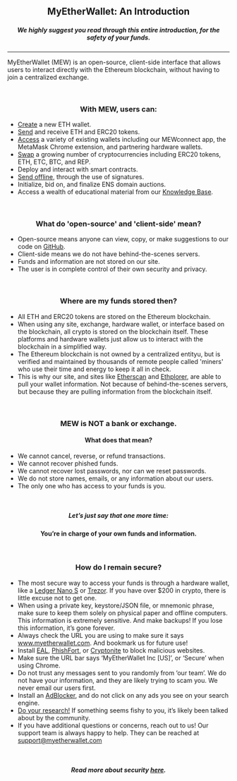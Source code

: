 ## <p align="center">MyEtherWallet: An Introduction</p>
##### <p align="center"><i>We highly suggest you read through this entire introduction, for the safety of your funds.</i></p>
***
MyEtherWallet (MEW) is an open-source, client-side interface that allows users to interact directly with the Ethereum blockchain, without having to join a centralized exchange.

<br>

### <p align="center">With MEW, users can:</p>

* [Create]() a new ETH wallet.
* [Send]() and receive ETH and ERC20 tokens.
* [Access]() a variety of existing wallets including our MEWconnect app, the MetaMask Chrome extension, and partnering hardware wallets.
* [Swap]() a growing number of cryptocurrencies including ERC20 tokens, ETH, ETC, BTC, and REP.
* Deploy and interact with smart contracts.
* [Send offline](), through the use of signatures.
* Initialize, bid on, and finalize ENS domain auctions.
* Access a wealth of educational material from our [Knowledge Base]().

<br>

### <p align="center">What do 'open-source' and 'client-side' mean?</p>

* Open-source means anyone can view, copy, or make suggestions to our code on [GitHub](https://github.com/MyEtherWallet "MEW's GitHub").
* Client-side means we do not have behind-the-scenes servers.
* Funds and information are not stored on our site.
* The user is in complete control of their own security and privacy.

<br>

### <p align="center">Where are my funds stored then?</p>

* All ETH and ERC20 tokens are stored on the Ethereum blockchain.
* When using any site, exchange, hardware wallet, or interface based on the blockchain, all crypto is stored on the blockchain itself. These platforms and hardware wallets just allow us to interact with the blockchain in a simplified way.
* The Ethereum blockchain is not owned by a centralized entityu, but is verified and maintained by thousands of remote people called 'miners' who use their time and energy to keep it all in check.
* This is why our site, and sites like [Etherscan](https://etherscan.io/) and [Ethplorer](https://ethplorer.io), are able to pull your wallet information. Not because of behind-the-scenes servers, but because they are pulling information from the blockchain itself. 

<br>

### <p align="center">MEW is NOT a bank or exchange.</p>
#### <p align="center">What does that mean?</p>

* We cannot cancel, reverse, or refund transactions.
* We cannot recover phished funds.
* We cannot recover lost passwords, nor can we reset passwords.
* We do not store names, emails, or any information about our users.
* The only one who has access to your funds is you. 

<br>

##### <p align="center">Let’s just say that one more time: </p>
#### <p align="center">You’re in charge of your own funds and information.</p>

<br>

### <p align="center">How do I remain secure?</p>

* The most secure way to access your funds is through a hardware wallet, like a [Ledger Nano S]() or [Trezor](https://shop.trezor.io/?a=myetherwallet.com). If you have over $200 in crypto, there is little excuse not to get one.
* When using a private key, keystore/JSON file, or mnemonic phrase, make sure to keep them solely on physical paper and offline computers. This information is extremely sensitive. And make backups! If you lose this information, it’s gone forever.
* Always check the URL you are using to make sure it says www.myetherwallet.com. And bookmark us for future use!
* Install [EAL](https://chrome.google.com/webstore/detail/etheraddresslookup/pdknmigbbbhmllnmgdfalmedcmcefdfn), [PhishFort](https://chrome.google.com/webstore/detail/phishfort-protect/bdiohckpogchppdldbckcdjlklanhkfc), or [Cryptonite](https://chrome.google.com/webstore/detail/cryptonite-by-metacert/keghdcpemohlojlglbiegihkljkgnige) to block malicious websites.
* Make sure the URL bar says ‘MyEtherWallet Inc [US]’, or ‘Secure’ when using Chrome.
* Do not trust any messages sent to you randomly from ‘our team’. We do not have your information, and they are likely trying to scam you. We never email our users first. 
* Install an [AdBlocker](https://chrome.google.com/webstore/detail/ublock-origin/cjpalhdlnbpafiamejdnhcphjbkeiagm?hl=en), and do not click on any ads you see on your search engine.
* [Do your research!](http://google.com) If something seems fishy to you, it’s likely been talked about by the community.
* If you have additional questions or concerns, reach out to us! Our support team is always happy to help. They can be reached at support@myetherwallet.com

<br>

##### <p align="center">Read more about security [here]().</p>